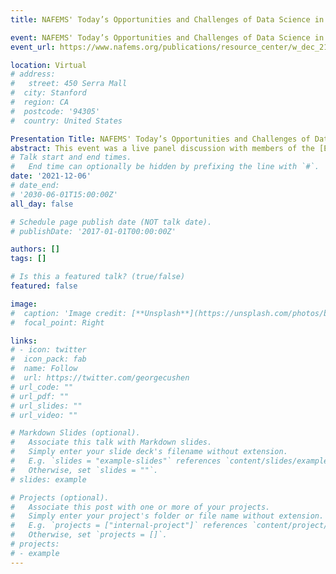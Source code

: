 ```yaml
---
title: NAFEMS' Today’s Opportunities and Challenges of Data Science in Engineering

event: NAFEMS' Today’s Opportunities and Challenges of Data Science in Engineering
event_url: https://www.nafems.org/publications/resource_center/w_dec_21_global_1/

location: Virtual
# address:
#   street: 450 Serra Mall
#  city: Stanford
#  region: CA
#  postcode: '94305'
#  country: United States

Presentation Title: NAFEMS' Today’s Opportunities and Challenges of Data Science in Engineering
abstract: This event was a live panel discussion with members of the [Engineering Data Science Working Group] (http://https://www.nafems.org/community/working-groups/engineering-data-science/community/) and follows on from the recent 'AI (ML) in Engineering Design: Its Status and Readiness for its panel discussion at the NAFEMS World Congress 2021.
# Talk start and end times.
#   End time can optionally be hidden by prefixing the line with `#`.
date: '2021-12-06'
# date_end: 
# '2030-06-01T15:00:00Z'
all_day: false

# Schedule page publish date (NOT talk date).
# publishDate: '2017-01-01T00:00:00Z'

authors: []
tags: []

# Is this a featured talk? (true/false)
featured: false

image:
#  caption: 'Image credit: [**Unsplash**](https://unsplash.com/photos/bzdhc5b3Bxs)'
#  focal_point: Right

links:
# - icon: twitter
#  icon_pack: fab
#  name: Follow
#  url: https://twitter.com/georgecushen
# url_code: ""
# url_pdf: ""
# url_slides: ""
# url_video: ""

# Markdown Slides (optional).
#   Associate this talk with Markdown slides.
#   Simply enter your slide deck's filename without extension.
#   E.g. `slides = "example-slides"` references `content/slides/example-slides.md`.
#   Otherwise, set `slides = ""`.
# slides: example

# Projects (optional).
#   Associate this post with one or more of your projects.
#   Simply enter your project's folder or file name without extension.
#   E.g. `projects = ["internal-project"]` references `content/project/deep-learning/index.md`.
#   Otherwise, set `projects = []`.
# projects:
# - example
---
```


